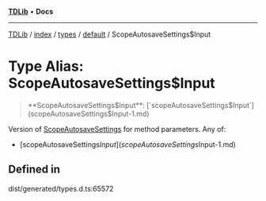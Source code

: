 [**TDLib**](../../../../../../README.md) • **Docs**

***

[TDLib](../../../../../../modules.md) / [index](../../../../../README.md) / [types](../../../README.md) / [default](../README.md) / ScopeAutosaveSettings$Input

# Type Alias: ScopeAutosaveSettings$Input

> **ScopeAutosaveSettings$Input**: [`scopeAutosaveSettings$Input`](scopeAutosaveSettings$Input-1.md)

Version of [ScopeAutosaveSettings](ScopeAutosaveSettings.md) for method parameters.
Any of:
- [scopeAutosaveSettings$Input](scopeAutosaveSettings$Input-1.md)

## Defined in

dist/generated/types.d.ts:65572
